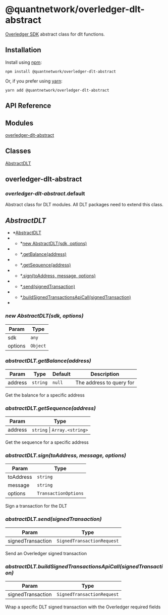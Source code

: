 [docs]: https://github.com/quantnetwork/overledger-sdk-javascript/blob/master/README.md
[repo]: https://github.com/quantnetwork/overledger-sdk-javascript

# @quantnetwork/overledger-dlt-abstract

[Overledger SDK][repo] abstract class for dlt functions.

## Installation

Install using [npm](https://www.npmjs.org/):
```
npm install @quantnetwork/overledger-dlt-abstract
```

Or, if you prefer using [yarn](https://yarnpkg.com/):

```
yarn add @quantnetwork/overledger-dlt-abstract
```

## API Reference

## Modules

<dl>
<dt><a href="#module_overledger-dlt-abstract">overledger-dlt-abstract</a></dt>
<dd></dd>
</dl>

## Classes

<dl>
<dt><a href="#AbstractDLT">AbstractDLT</a></dt>
<dd></dd>
</dl>

<a name="module_overledger-dlt-abstract"></a>

## overledger-dlt-abstract
<a name="module_overledger-dlt-abstract.default"></a>

### *overledger-dlt-abstract*.default
Abstract class for DLT modules. All DLT packages need to extend this class.

<a name="AbstractDLT"></a>

## *AbstractDLT*

* *[AbstractDLT](#AbstractDLT)
*
    * *[new AbstractDLT(sdk, options)](#new_AbstractDLT_new)
*
    * *[.getBalance(address)](#AbstractDLT+getBalance)
*
    * *[.getSequence(address)](#AbstractDLT+getSequence)
*
    * *[.sign(toAddress, message, options)](#AbstractDLT+sign)
*
    * *[.send(signedTransaction)](#AbstractDLT+send)
*
    * *[.buildSignedTransactionsApiCall(signedTransaction)](#AbstractDLT+buildSignedTransactionsApiCall)
*

<a name="new_AbstractDLT_new"></a>

### *new AbstractDLT(sdk, options)*

| Param | Type |
| --- | --- |
| sdk | <code>any</code> | 
| options | <code>Object</code> | 

<a name="AbstractDLT+getBalance"></a>

### **abstractDLT*.getBalance(address)*

| Param | Type | Default | Description |
| --- | --- | --- | --- |
| address | <code>string</code> | <code>null</code> | The address to query for |

Get the balance for a specific address

<a name="AbstractDLT+getSequence"></a>

### **abstractDLT*.getSequence(address)*

| Param | Type |
| --- | --- |
| address | <code>string</code> \| <code>Array.&lt;string&gt;</code> | 

Get the sequence for a specific address

<a name="AbstractDLT+sign"></a>

### **abstractDLT*.sign(toAddress, message, options)*

| Param | Type |
| --- | --- |
| toAddress | <code>string</code> | 
| message | <code>string</code> | 
| options | <code>TransactionOptions</code> | 

Sign a transaction for the DLT

<a name="AbstractDLT+send"></a>

### **abstractDLT*.send(signedTransaction)*

| Param | Type |
| --- | --- |
| signedTransaction | <code>SignedTransactionRequest</code> | 

Send an Overledger signed transaction

<a name="AbstractDLT+buildSignedTransactionsApiCall"></a>

### **abstractDLT*.buildSignedTransactionsApiCall(signedTransaction)*

| Param | Type |
| --- | --- |
| signedTransaction | <code>SignedTransactionRequest</code> | 

Wrap a specific DLT signed transaction with the Overledger required fields

